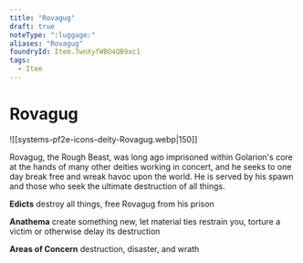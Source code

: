 ```yaml
---
title: "Rovagug"
draft: true
noteType: ":luggage:"
aliases: "Rovagug"
foundryId: Item.7wnXyfWBO4QB9xc1
tags:
  - Item
---
```


# Rovagug
![[systems-pf2e-icons-deity-Rovagug.webp|150]]

Rovagug, the Rough Beast, was long ago imprisoned within Golarion's core at the hands of many other deities working in concert, and he seeks to one day break free and wreak havoc upon the world. He is served by his spawn and those who seek the ultimate destruction of all things.

**Edicts** destroy all things, free Rovagug from his prison

**Anathema** create something new, let material ties restrain you, torture a victim or otherwise delay its destruction

**Areas of Concern** destruction, disaster, and wrath

